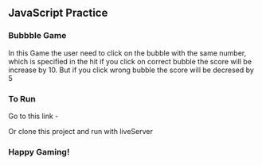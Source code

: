 ## JavaScript Practice
### Bubbble Game

<p>In this Game the user need to click on the bubble with the same number, which is specified in the hit if you click on correct bubble the score will be increase by 10. But if you click wrong bubble the score will be decresed by 5 </p>

### To Run
<p> Go to this link - </p>
<p> Or clone this project and run with liveServer</p>

### Happy Gaming!